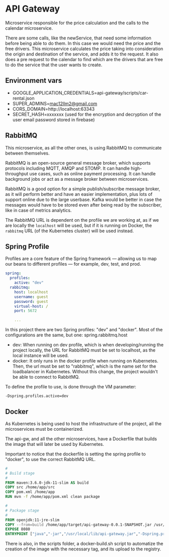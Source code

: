 # API Gateway

Microservice responsible for the price calculation and the calls to the calendar microservice.

There are some calls, like the newService, that need some information before being able to do them. In this case we
would need the price and the free drivers. This microservice calculates the price taking into consideration the origin
and destination of the service, and adds it to the request. It also does a pre request to the calendar to find which are
the drivers that are free to do the service that the user wants to create.


## Environment vars

- GOOGLE_APPLICATION_CREDENTIALS=api-gateway/scripts/car-rental.json
- SUPER_ADMINS=mac12llm2@gmail.com
- CORS_DOMAIN=http://localhost:63343
- SECRET_HASH=xxxxxxx   (used for the encryption and decryption of the user email password stored in firebase)

## RabbitMQ

This microservice, as all the other ones, is using RabbitMQ to communicate between themselves.

RabbitMQ is an open-source general message broker, which supports protocols including MQTT, AMQP and STOMP. It can
handle high-throughput use cases, such as online payment processing. It can handle background jobs or act as a message
broker between microservices.

RabbitMQ is a good option for a simple publish/subscribe message broker, as it will perform better and have an easier
implementation, plus lots of support online due to the large userbase. Kafka would be better in case the messages would
have to be stored even after being read by the subscriber, like in case of metrics analytics.

The RabbitMQ URL is dependent on the profile we are working at, as if we are locally the `localhost` will be used, but
if it is running on Docker, the `rabbitmq` URL (of the Kubernetes cluster) will be used instead.


## Spring Profile

Profiles are a core feature of the Spring framework — allowing us to map our beans to different profiles — for example,
dev, test, and prod.

```yaml
spring:
  profiles:
    active: "dev"
  rabbitmq:
    host: localhost
    username: guest
    password: guest
    virtual-host: /
    port: 5672

    ...
```

In this project there are two Spring profiles: "dev" and "docker". Most of the configurations are the same, but one:
spring.rabbitmq.host

- dev: When running on dev profile, which is when developing/running the project locally, the URL for RabbitMQ must be
  set to localhost, as the local instance will be used.
- docker: It only runs in the docker profile when running on Kubernetes. Then, the url must be set to "rabbitmq", which
  is the name set for the loadbalancer in Kubernetes. Without this change, the project wouldn't be able to connect to
  RabbitMQ.

To define the profile to use, is done through the VM parameter:

`-Dspring.profiles.active=dev`

## Docker

As Kubernetes is being used to host the infrastructure of the project, all the microservices must be containerized.

The api-gw, and all the other microservices, have a Dockerfile that builds the image that will later be used by
Kubernetes.

Important to notice that the dockerfile is setting the spring profile to "docker", to use the correct RabbitMQ URL.

```dockerfile
#
# Build stage
#
FROM maven:3.6.0-jdk-11-slim AS build
COPY src /home/app/src
COPY pom.xml /home/app
RUN mvn -f /home/app/pom.xml clean package

#
# Package stage
#
FROM openjdk:11-jre-slim
COPY --from=build /home/app/target/api-gateway-0.0.1-SNAPSHOT.jar /usr/local/lib/api-gateway.jar
EXPOSE 8080
ENTRYPOINT ["java","-jar","/usr/local/lib/api-gateway.jar","-Dspring.profiles.active=docker"]
```

There is also, in the scripts folder, a docker-build.sh script to automatize the creation of the image with the
necessary tag, and its upload to the registry.
